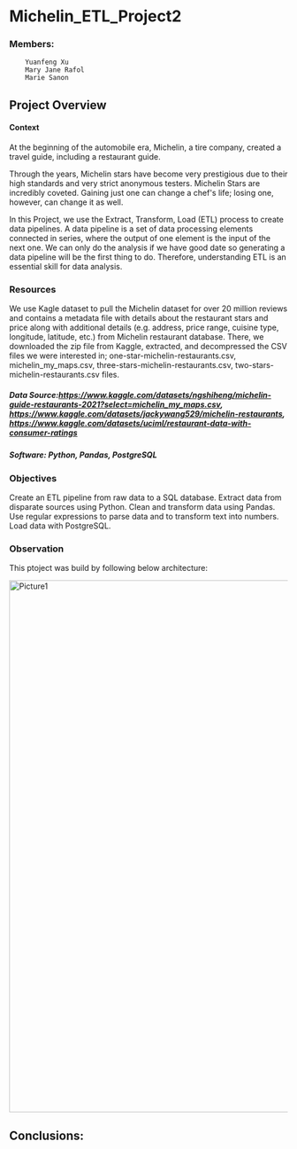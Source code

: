 # Michelin_ETL_Project2

### Members:
        Yuanfeng Xu
        Mary Jane Rafol
        Marie Sanon

## Project Overview

#### Context
At the beginning of the automobile era, Michelin, a tire company, created a travel guide, including a restaurant guide.

Through the years, Michelin stars have become very prestigious due to their high standards and very strict anonymous testers. Michelin Stars are incredibly coveted. Gaining just one can change a chef's life; losing one, however, can change it as well.

In this Project, we use the Extract, Transform, Load (ETL) process to create data pipelines. A data pipeline is a set of data processing elements connected in series, where the output of one element is the input of the next one. We can only do the analysis if we have good date so generating a data pipeline will be the first thing to do. Therefore, understanding ETL is an essential skill for data analysis.

### Resources
We use Kagle dataset to pull the Michelin dataset for over 20 million reviews and contains a metadata file with details about the restaurant stars and price along with additional details (e.g. address, price range, cuisine type, longitude, latitude, etc.) from Michelin restaurant database. There, we downloaded the zip file from Kaggle, extracted, and decompressed the CSV files we were interested in; one-star-michelin-restaurants.csv, michelin_my_maps.csv, three-stars-michelin-restaurants.csv, two-stars-michelin-restaurants.csv files.

##### Data Source:https://www.kaggle.com/datasets/ngshiheng/michelin-guide-restaurants-2021?select=michelin_my_maps.csv, https://www.kaggle.com/datasets/jackywang529/michelin-restaurants, https://www.kaggle.com/datasets/uciml/restaurant-data-with-consumer-ratings

##### Software: Python, Pandas, PostgreSQL



### Objectives
Create an ETL pipeline from raw data to a SQL database.
Extract data from disparate sources using Python.
Clean and transform data using Pandas.
Use regular expressions to parse data and to transform text into numbers.
Load data with PostgreSQL.

### Observation
This ptoject was build by following below architecture:

<img width="960" alt="Picture1" src="https://user-images.githubusercontent.com/102114721/173193721-3a283f7c-8e35-4e30-89ce-67a1bea9af2c.png">




## Conclusions:

